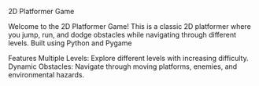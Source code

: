 2D Platformer Game

Welcome to the 2D Platformer Game! This is a classic 2D platformer where you jump, run, and dodge obstacles while navigating through different levels. Built using Python and Pygame

Features
Multiple Levels: Explore different levels with increasing difficulty.
Dynamic Obstacles: Navigate through moving platforms, enemies, and environmental hazards.




